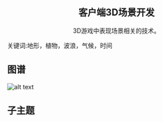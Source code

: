 <h2 align="center">客户端3D场景开发</h2>
<p align="center">3D游戏中表现场景相关的技术。</p>
<p">关键词:地形，植物，波浪，气候，时间</p>

## 图谱
![alt text](https://github.com/gonglei007/GameDevMind/blob/main/exports/4.1.2.客户端3D场景开发.png?raw=true)

## 子主题

